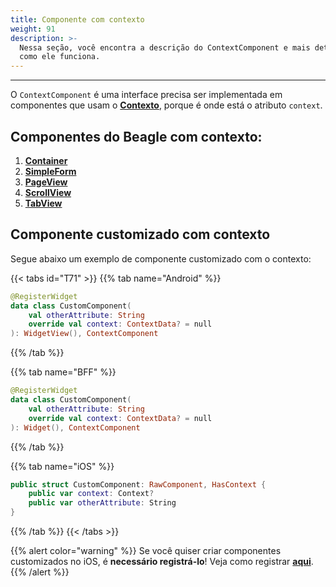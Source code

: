 ```yaml
---
title: Componente com contexto
weight: 91
description: >-
  Nessa seção, você encontra a descrição do ContextComponent e mais detalhes de
  como ele funciona.
---
```


---

O `ContextComponent` é uma interface precisa ser implementada em componentes que usam o [**Contexto**](../../../../../../../../../api/contexto/#o-que-e), porque é onde está o atributo `context`.

## Componentes do Beagle com contexto:

1. [**Container**](../../../../../../../../api/componentes/layout/container)
2. [**SimpleForm**](../../../../../../../api/componentes/formularios/simple-form)
3. [**PageView**](../../../../../../api/componentes/layout/pageview)
4. [**ScrollView**](../../../../../api/componentes/layout/scrollview)
5. [**TabView**](../../../../api/componentes/ui/tabview)

## Componente customizado com contexto

Segue abaixo um exemplo de componente customizado com o contexto:

{{< tabs id="T71" >}}
{{% tab name="Android" %}}
```kotlin
@RegisterWidget
data class CustomComponent(
    val otherAttribute: String
    override val context: ContextData? = null
): WidgetView(), ContextComponent
```
{{% /tab %}}

{{% tab name="BFF" %}}
```kotlin
@RegisterWidget
data class CustomComponent(
    val otherAttribute: String
    override val context: ContextData? = null
): Widget(), ContextComponent
```
{{% /tab %}}

{{% tab name="iOS" %}}
```swift
public struct CustomComponent: RawComponent, HasContext {
    public var context: Context?
    public var otherAttribute: String
}
```
{{% /tab %}}
{{< /tabs >}}

{{% alert color="warning" %}}
Se você quiser criar componentes customizados no iOS, é **necessário registrá-lo**! Veja como registrar [**aqui**](../../customizacao/beagle-para-ios/widgets-customizados#passo-2-registrar-o-widget).
{{% /alert %}}
